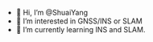 - 👋 Hi, I’m @ShuaiYang
- 👀 I’m interested in GNSS/INS or SLAM
- 🌱 I’m currently learning INS and SLAM.

<!---
ShuaiYang-J/ShuaiYang-J is a ✨ special ✨ repository because its `README.md` (this file) appears on your GitHub profile.
You can click the Preview link to take a look at your changes.
--->
